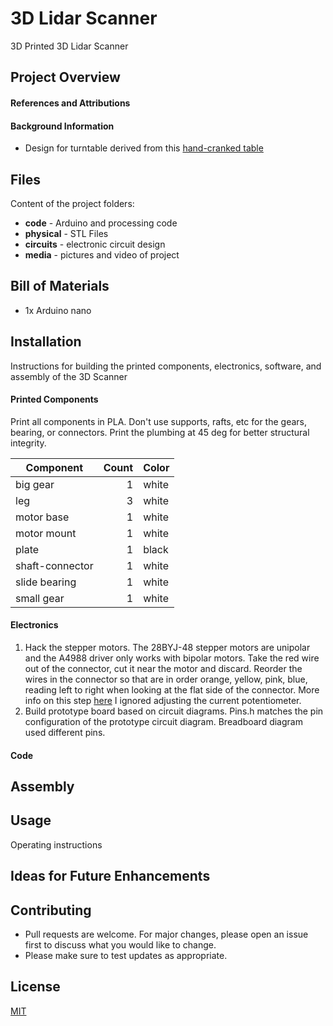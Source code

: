# 3D Lidar Scanner
 3D Printed 3D Lidar Scanner

 ## Project Overview

 #### References and Attributions



 #### Background Information
- Design for turntable derived from this [hand-cranked table](https://bbprojects.technology/collections/stl-fusion-360-source-files/products/fully-3d-printable-turntable-files)

## Files
Content of the project folders:
- **code** - Arduino and processing code
- **physical** - STL Files
- **circuits** - electronic circuit design
- **media** - pictures and video of project

## Bill of Materials
- 1x Arduino nano


## Installation
Instructions for building the printed components, electronics, software, and assembly of the 3D Scanner

#### Printed Components
Print all components in PLA.  Don't use supports, rafts, etc for the gears, bearing, or connectors.
Print the plumbing at 45 deg for better structural integrity.

| Component       | Count | Color |
| --------------- | ----: | ----- |
| big gear        |     1 | white |
| leg             |     3 | white |
| motor base      |     1 | white |
| motor mount     |     1 | white |
| plate           |     1 | black |
| shaft-connector |     1 | white |
| slide bearing   |     1 | white |
| small gear      |     1 | white |


#### Electronics
1. Hack the stepper motors.  The 28BYJ-48 stepper motors are unipolar and the
A4988 driver only works with bipolar motors.  Take the red wire out of the connector,
cut it near the motor and discard.  Reorder the wires in the connector so that
are in order orange, yellow, pink, blue, reading left to right when looking at
the flat side of the connector.  More info on this step [here](https://www.instructables.com/28BYJ-48-5V-Stepper-Motor-and-A4988-Driver/)  I ignored adjusting
the current potentiometer.
2. Build prototype board based on circuit diagrams.  Pins.h matches the pin
configuration of the prototype circuit diagram.  Breadboard diagram used different pins.

#### Code

## Assembly

## Usage
Operating instructions

## Ideas for Future Enhancements


## Contributing
- Pull requests are welcome. For major changes, please open an issue first to discuss what you would like to change.
- Please make sure to test updates as appropriate.

## License
[MIT](https://choosealicense.com/licenses/mit/)
